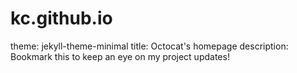 # kc.github.io
theme: jekyll-theme-minimal
title: Octocat's homepage
description: Bookmark this to keep an eye on my project updates!
